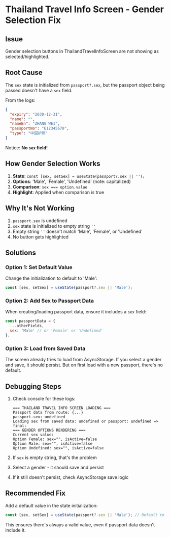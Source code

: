 # Thailand Travel Info Screen - Gender Selection Fix

## Issue
Gender selection buttons in ThailandTravelInfoScreen are not showing as selected/highlighted.

## Root Cause
The `sex` state is initialized from `passport?.sex`, but the passport object being passed doesn't have a `sex` field.

From the logs:
```json
{
  "expiry": "2030-12-31",
  "name": "",
  "nameEn": "ZHANG WEI",
  "passportNo": "E12345678",
  "type": "中国护照"
}
```

Notice: **No `sex` field!**

## How Gender Selection Works

1. **State**: `const [sex, setSex] = useState(passport?.sex || '');`
2. **Options**: 'Male', 'Female', 'Undefined' (note: capitalized)
3. **Comparison**: `sex === option.value`
4. **Highlight**: Applied when comparison is true

## Why It's Not Working

1. `passport.sex` is undefined
2. `sex` state is initialized to empty string `''`
3. Empty string `''` doesn't match 'Male', 'Female', or 'Undefined'
4. No button gets highlighted

## Solutions

### Option 1: Set Default Value
Change the initialization to default to 'Male':

```javascript
const [sex, setSex] = useState(passport?.sex || 'Male');
```

### Option 2: Add Sex to Passport Data
When creating/loading passport data, ensure it includes a `sex` field:

```javascript
const passportData = {
  ...otherFields,
  sex: 'Male' // or 'Female' or 'Undefined'
};
```

### Option 3: Load from Saved Data
The screen already tries to load from AsyncStorage. If you select a gender and save, it should persist. But on first load with a new passport, there's no default.

## Debugging Steps

1. Check console for these logs:
   ```
   === THAILAND TRAVEL INFO SCREEN LOADING ===
   Passport data from route: {...}
   passport.sex: undefined
   Loading sex from saved data: undefined or passport: undefined => final: 
   === GENDER OPTIONS RENDERING ===
   Current sex value: 
   Option Female: sex="", isActive=false
   Option Male: sex="", isActive=false
   Option Undefined: sex="", isActive=false
   ```

2. If `sex` is empty string, that's the problem

3. Select a gender - it should save and persist

4. If it still doesn't persist, check AsyncStorage save logic

## Recommended Fix

Add a default value in the state initialization:

```javascript
const [sex, setSex] = useState(passport?.sex || 'Male'); // Default to Male
```

This ensures there's always a valid value, even if passport data doesn't include it.
